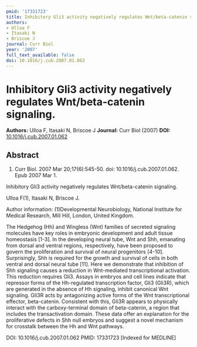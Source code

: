 ```yaml
---
pmid: '17331723'
title: Inhibitory Gli3 activity negatively regulates Wnt/beta-catenin signaling.
authors:
- Ulloa F
- Itasaki N
- Briscoe J
journal: Curr Biol
year: '2007'
full_text_available: false
doi: 10.1016/j.cub.2007.01.062
---
```


# Inhibitory Gli3 activity negatively regulates Wnt/beta-catenin signaling.
**Authors:** Ulloa F, Itasaki N, Briscoe J
**Journal:** Curr Biol (2007)
**DOI:** [10.1016/j.cub.2007.01.062](https://doi.org/10.1016/j.cub.2007.01.062)

## Abstract

1. Curr Biol. 2007 Mar 20;17(6):545-50. doi: 10.1016/j.cub.2007.01.062. Epub 2007
 Mar 1.

Inhibitory Gli3 activity negatively regulates Wnt/beta-catenin signaling.

Ulloa F(1), Itasaki N, Briscoe J.

Author information:
(1)Developmental Neurobiology, National Institute for Medical Research, Mill 
Hill, London, United Kingdom.

The Hedgehog (Hh) and Wingless (Wnt) families of secreted signaling molecules 
have key roles in embryonic development and adult tissue homeostasis [1-3]. In 
the developing neural tube, Wnt and Shh, emanating from dorsal and ventral 
regions, respectively, have been proposed to govern the proliferation and 
survival of neural progenitors [4-10]. Surprisingly, Shh is required for the 
growth and survival of cells in both ventral and dorsal neural tube [11]. Here 
we demonstrate that inhibition of Shh signaling causes a reduction in 
Wnt-mediated transcriptional activation. This reduction requires Gli3. Assays in 
embryos and cell lines indicate that repressor forms of the Hh-regulated 
transcription factor, Gli3 (Gli3R), which are generated in the absence of Hh 
signaling, inhibit canonical Wnt signaling. Gli3R acts by antagonizing active 
forms of the Wnt transcriptional effector, beta-catenin. Consistent with this, 
Gli3R appears to physically interact with the carboxy-terminal domain of 
beta-catenin, a region that includes the transactivation domain. These data 
offer an explanation for the proliferative defects in Shh null embryos and 
suggest a novel mechanism for crosstalk between the Hh and Wnt pathways.

DOI: 10.1016/j.cub.2007.01.062
PMID: 17331723 [Indexed for MEDLINE]
